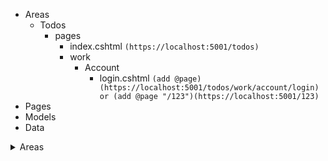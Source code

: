 - Areas
  - Todos
    - pages
      - index.cshtml  `(https://localhost:5001/todos)`
      - work
        - Account
          - login.cshtml `(add @page)(https://localhost:5001/todos/work/account/login) or (add @page "/123")(https://localhost:5001/123)`
- Pages
- Models
- Data

<details>
  <summary>Areas</summary>
   <details>
    <summary>Todos</summary>

  </details>
</details>

